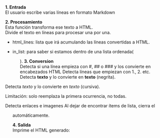 **1. Entrada**<br>
El usuario escribe varias líneas en formato Markdown

**2. Procesamiento**<br>
Esta función transforma ese texto a HTML.<br>
Divide el texto en líneas para procesar una por una.
  - html_lines: lista que irá acumulando las líneas convertidas a HTML.

  - in_list: para saber si estamos dentro de una lista ordenada(<ol>).
**3. Conversion**<br>
Detecta si una línea empieza con #, ## o ### y los convierte en encabezados HTML
Detecta líneas que empiezan con 1., 2. etc.
Detecta **texto** y lo convierte en <b>texto</b> (negrita).

Detecta *texto* y lo convierte en <i>texto</i> (cursiva).

Limitación: solo reemplaza la primera ocurrencia, no todas.

Detecta enlaces e imagenes
Al dejar de encontrar ítems de lista, cierra el <ol> automáticamente.

**4. Salida**<br>
Imprime el HTML generado:



